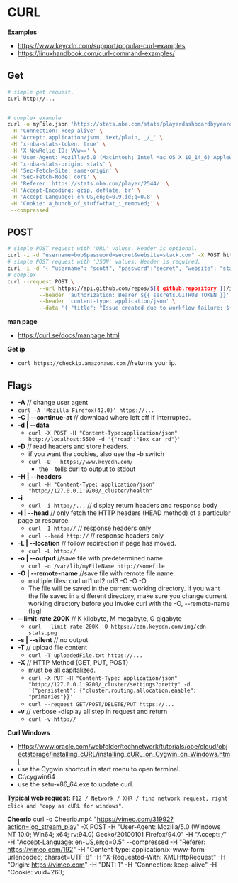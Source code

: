 # CURL

**Examples**

- https://www.keycdn.com/support/popular-curl-examples
- https://linuxhandbook.com/curl-command-examples/

## Get

```sh
# simple get request.
curl http://...


# complex example
curl -o myFile.json 'https://stats.nba.com/stats/playerdashboardbyyearoveryear?DateFrom=&DateTo=&GameSegment=&LastNGames=0&LeagueID=00&Location=&MeasureType=Base&Month=0&OpponentTeamID=0&Outcome=&PORound=0&PaceAdjust=N&PerMode=PerGame&Period=0&PlayerID=2544&PlusMinus=N&Rank=N&Season=2019-20&SeasonSegment=&SeasonType=Regular+Season&ShotClockRange=&Split=yoy&VsConference=&VsDivision=' \
 -H 'Connection: keep-alive' \
 -H 'Accept: application/json, text/plain, _/_' \
 -H 'x-nba-stats-token: true' \
 -H 'X-NewRelic-ID: VVw==' \
 -H 'User-Agent: Mozilla/5.0 (Macintosh; Intel Mac OS X 10_14_6) AppleWebKit/537.36 (KHTML, like Gecko) Chrome/78.0.3904.108 Safari/537.36' \
 -H 'x-nba-stats-origin: stats' \
 -H 'Sec-Fetch-Site: same-origin' \
 -H 'Sec-Fetch-Mode: cors' \
 -H 'Referer: https://stats.nba.com/player/2544/' \
 -H 'Accept-Encoding: gzip, deflate, br' \
 -H 'Accept-Language: en-US,en;q=0.9,id;q=0.8' \
 -H 'Cookie: a_bunch_of_stuff=that_i_removed;' \
 --compressed

```

## POST

```sh
# simple POST request with 'URL' values. Header is optional.
curl -i -d "username=bob&password=secret&website=stack.com" -X POST http://localhost:8080/ -H 'content-type:text/plain'
# simple POST request with 'JSON' values. Header is required.
curl -i -d '{ "username": "scott", "password":"secret", "website": "stack.com" }' -X POST http://localhost:8080/ -H 'content-type:application/json'
# complex
curl --request POST \
          --url https://api.github.com/repos/${{ github.repository }}/issues \
          --header 'authorization: Bearer ${{ secrets.GITHUB_TOKEN }}' \
          --header 'content-type: application/json' \
          --data '{ "title": "Issue created due to workflow failure: ${{ github.run_id }}", "body": "This issue was automatically created by the GitHub Action workflow **${{ github.workflow }}**. \n\n due to failure in run: _${{ github.run_id }}_."}'
```

**man page**

- https://curl.se/docs/manpage.html

**Get ip**

- `curl https://checkip.amazonaws.com` //returns your ip.

## Flags

- **-A** // change user agent
- `curl -A 'Mozilla Firefox(42.0)' https://...`
- **-C | --continue-at** // download where left off if interrupted.
- **-d | --data**
  - `curl -X POST -H "Content-Type:application/json" http://localhost:5500 -d '{"road":"Box car rd"}'`
- **-D** // read headers and store headers.
  - if you want the cookies, also use the -b switch
  - `curl -D - https://www.keycdn.com/`
    - the `-` tells curl to output to stdout
- **-H | --headers**
  - `curl -H "Content-Type: application/json" "http://127.0.0.1:9200/_cluster/health"`
- **-i**
  - `curl -i http://...` // display return headers and response body
- **-I | --head** // only fetch the HTTP headers (HEAD method) of a particular page or resource.
  - `curl -I http://` // response headers only
  - `curl --head http://` // response headers only
- **-L | --location** // follow redirection if page has moved.
  - `curl -L http://`
- **-o | --output** //save file with predetermined name
  - `curl -o /var/lib/myFileName http://somefile`
- **-O | --remote-name** //save file with remote file name.
  - multiple files: curl url1 url2 url3 -O -O -O
  - The file will be saved in the current working directory. If you want the file saved in a different directory, make sure you change current working directory before you invoke curl with the -O, --remote-name flag!
- **--limit-rate 200K** // K kilobyte, M megabyte, G gigabyte
  - `curl --limit-rate 200K -O https://cdn.keycdn.com/img/cdn-stats.png`
- **-s | --silent** // no output
- **-T** // upload file content
  - `curl -T uploadedFile.txt https://...`
- **-X** // HTTP Method (GET, PUT, POST)
  - must be all capitalized.
  - `curl -X PUT -H "Content-Type: application/json" "http://127.0.0.1:9200/_cluster/settings?pretty" -d '{"persistent": {"cluster.routing.allocation.enable": "primaries"}}'`
  - `curl --request GET/POST/DELETE/PUT https://...`
- **-v** // verbose -display all step in request and return
  - `curl -v http://`

**Curl Windows**

- https://www.oracle.com/webfolder/technetwork/tutorials/obe/cloud/objectstorage/installing_cURL/installing_cURL_on_Cygwin_on_Windows.html
- use the Cygwin shortcut in start menu to open terminal.
- C:\\cygwin64
- use the setu-x86_64.exe to update curl.

**Typical web request:**
`F12 / Network / XHR / find network request, right click and "copy as cURL for windows"`.

**Cheerio**
curl -o Cheerio.mp4 "https://vimeo.com/31992?action=log_stream_play" -X POST -H "User-Agent: Mozilla/5.0 (Windows NT 10.0; Win64; x64; rv:94.0) Gecko/20100101 Firefox/94.0" -H "Accept: _/_" -H "Accept-Language: en-US,en;q=0.5" --compressed -H "Referer: https://vimeo.com/192" -H "Content-type: application/x-www-form-urlencoded; charset=UTF-8" -H "X-Requested-With: XMLHttpRequest" -H "Origin: https://vimeo.com" -H "DNT: 1" -H "Connection: keep-alive" -H "Cookie: vuid=263;
